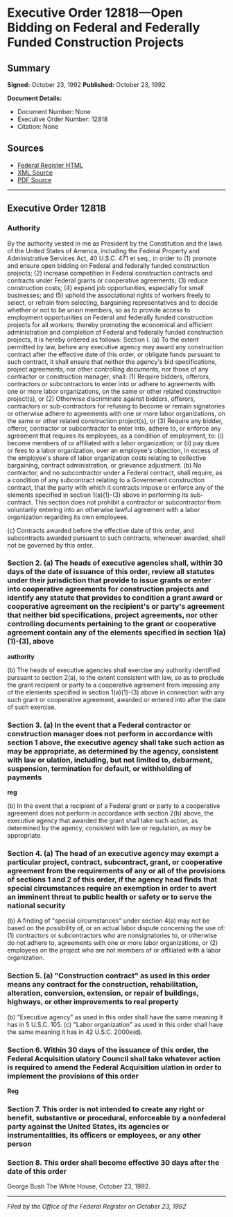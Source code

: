 # Executive Order 12818—Open Bidding on Federal and Federally Funded Construction Projects

## Summary

**Signed:** October 23, 1992
**Published:** October 23, 1992

**Document Details:**
- Document Number: None
- Executive Order Number: 12818
- Citation: None

## Sources
- [Federal Register HTML](https://www.presidency.ucsb.edu/documents/executive-order-12818-open-bidding-federal-and-federally-funded-construction-projects)
- [XML Source](None)
- [PDF Source](None)

---

## Executive Order 12818

### Authority

By the authority vested in me as President by the Constitution and the laws of the United States of America, including the Federal Property and Administrative Services Act, 40 U.S.C. 471 et seq., in order to (1) promote and ensure open bidding on Federal and federally funded construction projects; (2) increase competition in Federal construction contracts and contracts under Federal grants or cooperative agreements; (3) reduce construction costs; (4) expand job opportunities, especially for small businesses; and (5) uphold the associational rights of workers freely to select, or refrain from selecting, bargaining representatives and to decide whether or not to be union members, so as to provide access to employment opportunities on Federal and federally funded construction projects for all workers; thereby promoting the economical and efficient administration and completion of Federal and federally funded construction projects, it is hereby ordered as follows:
Section I. (a) To the extent permitted by law, before any executive agency may award any construction contract after the effective date of this order, or obligate funds pursuant to such contract, it shall ensure that neither the agency's bid specifications, project agreements, nor other controlling documents, nor those of any contractor or construction manager, shall:
    (1) Require bidders, offerors, contractors or subcontractors to enter into or adhere to agreements with one or more labor organizations, on the same or other related construction project(s), or
    (2) Otherwise discriminate against bidders, offerors, contractors or sub-contractors for refusing to become or remain signatories or otherwise adhere to agreements with one or more labor organizations, on the same or other related construction project(s), or
    (3) Require any bidder, offeror, contractor or subcontractor to enter into, adhere to, or enforce any agreement that requires its employees, as a condition of employment, to:
    (i) become members of or affiliated with a labor organization; or
    (ii) pay dues or fees to a labor organization, over an employee's objection, in excess of the employee's share of labor organization costs relating to collective bargaining, contract administration, or grievance adjustment.
(b) No contractor, and no subcontractor under a Federal contract, shall require, as a condition of any subcontract relating to a Government construction contract, that the party with which it contracts impose or enforce any of the elements specified in section 1(a)(1)-(3) above in performing its sub-contract. This section does not prohibit a contractor or subcontractor from voluntarily entering into an otherwise lawful agreement with a labor organization regarding its own employees.

(c) Contracts awarded before the effective date of this order, and subcontracts awarded pursuant to such contracts, whenever awarded, shall not be governed by this order.
### Section 2. (a) The heads of executive agencies shall, within 30 days of the date of issuance of this order, review all statutes under their jurisdiction that provide  to issue grants or enter into cooperative agreements for construction projects and identify any statute that provides  to condition a grant award or cooperative agreement on the recipient's or party's agreement that neither bid specifications, project agreements, nor other controlling documents pertaining to the grant or cooperative agreement contain any of the elements specified in section 1(a)(1)-(3), above

**authority**

(b) The heads of executive agencies shall exercise any authority identified pursuant to section 2(a), to the extent consistent with law, so as to preclude the grant recipient or party to a cooperative agreement from imposing any of the elements specified in section 1(a)(1)-(3) above in connection with any such grant or cooperative agreement, awarded or entered into after the date of such exercise.
### Section 3. (a) In the event that a Federal contractor or construction manager does not perform in accordance with section 1 above, the executive agency shall take such action as may be appropriate, as determined by the agency, consistent with law or ulation, including, but not limited to, debarment, suspension, termination for default, or withholding of payments

**reg**

(b) In the event that a recipient of a Federal grant or party to a cooperative agreement does not perform in accordance with section 2(b) above, the executive agency that awarded the grant shall take such action, as determined by the agency, consistent with law or regulation, as may be appropriate.
### Section 4. (a) The head of an executive agency may exempt a particular project, contract, subcontract, grant, or cooperative agreement from the requirements of any or all of the provisions of sections 1 and 2 of this order, if the agency head finds that special circumstances require an exemption in order to avert an imminent threat to public health or safety or to serve the national security

(b) A finding of "special circumstances" under section 4(a) may not be based on the possibility of, or an actual labor dispute concerning the use of:
    (1) contractors or subcontractors who are nonsignatories to, or otherwise do not adhere to, agreements with one or more labor organizations, or
    (2) employees on the project who are not members of or affiliated with a labor organization.
### Section 5. (a) "Construction contract" as used in this order means any contract for the construction, rehabilitation, alteration, conversion, extension, or repair of buildings, highways, or other improvements to real property

(b) "Executive agency" as used in this order shall have the same meaning it has in 5 U.S.C. 105.
(c) "Labor organization" as used in this order shall have the same meaning it has in 42 U.S.C. 2000e(d).

### Section 6. Within 30 days of the issuance of this order, the Federal Acquisition ulatory Council shall take whatever action is required to amend the Federal Acquisition ulation in order to implement the provisions of this order

**Reg**

### Section 7. This order is not intended to create any right or benefit, substantive or procedural, enforceable by a nonfederal party against the United States, its agencies or instrumentalities, its officers or employees, or any other person

### Section 8. This order shall become effective 30 days after the date of this order

George Bush
The White House,
October 23, 1992.

---

*Filed by the Office of the Federal Register on October 23, 1992*
